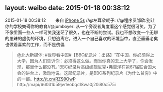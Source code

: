 layout: weibo
date: 2015-01-18 00:38:12
---
2015-01-18 00:38:12  &nbsp;&nbsp;&nbsp;&nbsp;&nbsp;&nbsp; 来自 <a href="sinaweibo://customweibosource" rel="nofollow">iPhone 5s</a>
 //@左耳朵耗子: //@程序员邹欣:别让你的学校妨碍你的教育//@jumboyer: 从一个旁观者角度看这个感觉很可笑，为了不像里面一些人一样可笑我迷茫了很久，也在不断的尝试。我也不想改变一个无聊的愚昧的虚伪的环境，只想逃离它，进入一个自己喜欢的环境当中，直至垂垂老矣也做着喜欢的工作，而不是傀儡
>  @北大新媒体: #世界看中国#【BBC纪录片：出路】“在中国，你必须得上大学，因为人们告诉你：必须得这么做。而当你真的去上大学了，你会发现，那里什么都没有。”BBC纪录片高级编辑尼克•弗雷泽在第67届联合国大会的讲台上，激动地说。这部纪录片，是BBC系列纪录片《为什么贫穷》中的一部。http://t.cn/RZS9OwP ​​​ http://mapi/66031b59jw1eobqc18wa0j20i80c575i
